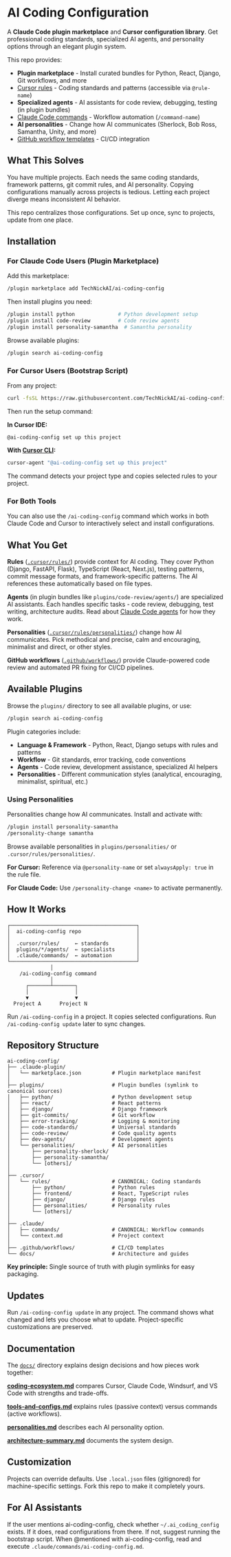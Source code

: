 # AI Coding Configuration

A **Claude Code plugin marketplace** and **Cursor configuration library**. Get professional coding standards, specialized AI agents, and personality options through an elegant plugin system.

This repo provides:

- **Plugin marketplace** - Install curated bundles for Python, React, Django, Git workflows, and more
- [Cursor rules](/.cursor/rules/) - Coding standards and patterns (accessible via `@rule-name`)
- **Specialized agents** - AI assistants for code review, debugging, testing (in plugin bundles)
- [Claude Code commands](/.claude/commands/) - Workflow automation (`/command-name`)
- **AI personalities** - Change how AI communicates (Sherlock, Bob Ross, Samantha, Unity, and more)
- [GitHub workflow templates](/.github/workflows/) - CI/CD integration

## What This Solves

You have multiple projects. Each needs the same coding standards, framework patterns,
git commit rules, and AI personality. Copying configurations manually across projects is
tedious. Letting each project diverge means inconsistent AI behavior.

This repo centralizes those configurations. Set up once, sync to projects, update from
one place.

## Installation

### For Claude Code Users (Plugin Marketplace)

Add this marketplace:
```bash
/plugin marketplace add TechNickAI/ai-coding-config
```

Then install plugins you need:
```bash
/plugin install python              # Python development setup
/plugin install code-review         # Code review agents
/plugin install personality-samantha  # Samantha personality
```

Browse available plugins:
```bash
/plugin search ai-coding-config
```

### For Cursor Users (Bootstrap Script)

From any project:

```bash
curl -fsSL https://raw.githubusercontent.com/TechNickAI/ai-coding-config/main/scripts/bootstrap.sh | bash
```

Then run the setup command:

**In Cursor IDE:**
```
@ai-coding-config set up this project
```

**With [Cursor CLI](https://cursor.com/cli):**
```bash
cursor-agent "@ai-coding-config set up this project"
```

The command detects your project type and copies selected rules to your project.

### For Both Tools

You can also use the `/ai-coding-config` command which works in both Claude Code and Cursor to interactively select and install configurations.

## What You Get

**Rules** ([`.cursor/rules/`](/.cursor/rules/)) provide context for AI coding. They
cover Python (Django, FastAPI, Flask), TypeScript (React, Next.js), testing patterns,
commit message formats, and framework-specific patterns. The AI references these
automatically based on file types.

**Agents** (in plugin bundles like `plugins/code-review/agents/`) are specialized AI assistants. Each
handles specific tasks - code review, debugging, test writing, architecture audits. Read
about
[Claude Code agents](https://docs.anthropic.com/en/docs/agents/overview#specialized-agents)
for how they work.

**Personalities** ([`.cursor/rules/personalities/`](/.cursor/rules/personalities/))
change how AI communicates. Pick methodical and precise, calm and encouraging,
minimalist and direct, or other styles.

**GitHub workflows** ([`.github/workflows/`](/.github/workflows/)) provide
Claude-powered code review and automated PR fixing for CI/CD pipelines.

## Available Plugins

Browse the `plugins/` directory to see all available plugins, or use:

```bash
/plugin search ai-coding-config
```

Plugin categories include:
- **Language & Framework** - Python, React, Django setups with rules and patterns
- **Workflow** - Git standards, error tracking, code conventions
- **Agents** - Code review, development assistance, specialized AI helpers
- **Personalities** - Different communication styles (analytical, encouraging, minimalist, spiritual, etc.)

### Using Personalities

Personalities change how AI communicates. Install and activate with:

```bash
/plugin install personality-samantha
/personality-change samantha
```

Browse available personalities in `plugins/personalities/` or `.cursor/rules/personalities/`.

**For Cursor:** Reference via `@personality-name` or set `alwaysApply: true` in the rule file.

**For Claude Code:** Use `/personality-change <name>` to activate permanently.

## How It Works

```
┌─────────────────────────────────────────┐
│  ai-coding-config repo                  │
│                                         │
│  .cursor/rules/     ← standards         │
│  plugins/*/agents/  ← specialists       │
│  .claude/commands/  ← automation        │
└─────────────────────────────────────────┘
              │
    /ai-coding-config command
              │
      ┌───────┴───────┐
      │               │
      ▼               ▼
  Project A      Project N
```

Run `/ai-coding-config` in a project. It copies selected configurations. Run
`/ai-coding-config update` later to sync changes.

## Repository Structure

```
ai-coding-config/
├── .claude-plugin/
│   └── marketplace.json          # Plugin marketplace manifest
│
├── plugins/                      # Plugin bundles (symlink to canonical sources)
│   ├── python/                   # Python development setup
│   ├── react/                    # React patterns
│   ├── django/                   # Django framework
│   ├── git-commits/              # Git workflow
│   ├── error-tracking/           # Logging & monitoring
│   ├── code-standards/           # Universal standards
│   ├── code-review/              # Code quality agents
│   ├── dev-agents/               # Development agents
│   └── personalities/            # AI personalities
│       ├── personality-sherlock/
│       ├── personality-samantha/
│       └── [others]/
│
├── .cursor/
│   └── rules/                    # CANONICAL: Coding standards
│       ├── python/               # Python rules
│       ├── frontend/             # React, TypeScript rules
│       ├── django/               # Django rules
│       ├── personalities/        # Personality rules
│       └── [others]/
│
├── .claude/
│   ├── commands/                 # CANONICAL: Workflow commands
│   └── context.md                # Project context
│
├── .github/workflows/            # CI/CD templates
└── docs/                         # Architecture and guides
```

**Key principle:** Single source of truth with plugin symlinks for easy packaging.

## Updates

Run `/ai-coding-config update` in any project. The command shows what changed and lets
you choose what to update. Project-specific customizations are preserved.

## Documentation

The [`docs/`](/docs/) directory explains design decisions and how pieces work together:

**[coding-ecosystem.md](/docs/coding-ecosystem.md)** compares Cursor, Claude Code,
Windsurf, and VS Code with strengths and trade-offs.

**[tools-and-configs.md](/docs/tools-and-configs.md)** explains rules (passive context)
versus commands (active workflows).

**[personalities.md](/docs/personalities.md)** describes each AI personality option.

**[architecture-summary.md](/docs/architecture-summary.md)** documents the system
design.

## Customization

Projects can override defaults. Use `.local.json` files (gitignored) for
machine-specific settings. Fork this repo to make it completely yours.

## For AI Assistants

If the user mentions ai-coding-config, check whether `~/.ai_coding_config` exists. If it
does, read configurations from there. If not, suggest running the bootstrap script. When
@mentioned with ai-coding-config, read and execute
`.claude/commands/ai-coding-config.md`.
